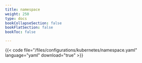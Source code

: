 ```yaml
---
title: namespace
weight: 250
type: docs
bookCollapseSection: false
bookFlatSection: false
bookToc: false

---
```


{{< code file="/files/configurations/kubernetes/namespace.yaml" language="yaml" download="true" >}}
